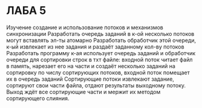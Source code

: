 # ЛАБА 5
Изучение создание и использование потоков и механизмов синхронизации
Разработать очередь заданий в к-ой несколько потоков могут вставлять эл-ты атомарно
Разработать обработчик этой очереди, к-ый извлекает из нее задания и раздаёт заданному кол-ву потоков
Разработать программу к-ая использует очередь заданий и обработчик очереди для сортировки строк в тхт файле: входной поток читает файл в память, нарезает его на части и создаёт несколько заданий на сортировку по числу сортирующих потоков, входной поток помещает их в очередь заданий
Сортирующие потоки извлекают задание, сортируют свои части файла, отдают результаты выходному потоку. Выход ждёт все сортирующие части и мержит их методом сортирующего слияния.
